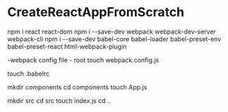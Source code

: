 # CreateReactAppFromScratch

npm i react react-dom
npm i --save-dev webpack webpack-dev-server webpack-cli
npm i --save-dev babel-core babel-loader babel-preset-env babel-preset-react html-webpack-plugin

-webpack config file - root
touch webpack.config.js

touch .babelrc

mkdir components
cd components
touch App.js

mkdir src
cd src
touch index.js
cd ..
